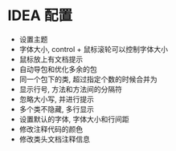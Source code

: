 # IDEA 配置

- 设置主题
- 字体大小, control + 鼠标滚轮可以控制字体大小
- 鼠标放上有文档提示
- 自动导包和优化多余的包
- 同一个包下的类, 超过指定个数的时候合并为
- 显示行号, 方法和方法间的分隔符
- 忽略大小写, 并进行提示
- 多个类不隐藏, 多行显示
- 设置默认的字体, 字体大小和行间距
- 修改注释代码的颜色
- 修改类头文档注释信息
